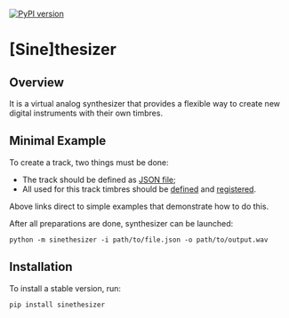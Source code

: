 [![PyPI version](https://badge.fury.io/py/sinethesizer.svg)](https://badge.fury.io/py/sinethesizer)

# [Sine]thesizer

## Overview

It is a virtual analog synthesizer that provides a flexible way to create new digital instruments with their own timbres.

## Minimal Example

To create a track, two things must be done:
* The track should be defined as [JSON file](https://github.com/Nikolay-Lysenko/sinethesizer//blob/master/docs/example/scale.json);
* All used for this track timbres should be [defined](https://github.com/Nikolay-Lysenko/sinethesizer//blob/master/sinethesizer/presets/basic_timbres.py) and [registered](https://github.com/Nikolay-Lysenko/sinethesizer//blob/master/sinethesizer/presets/registry.py).

Above links direct to simple examples that demonstrate how to do this.

After all preparations are done, synthesizer can be launched:
```
python -m sinethesizer -i path/to/file.json -o path/to/output.wav
```

## Installation

To install a stable version, run:
```
pip install sinethesizer
```
